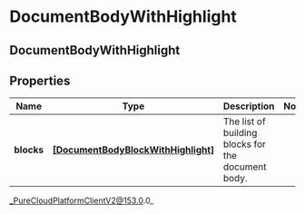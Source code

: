 # DocumentBodyWithHighlight

## DocumentBodyWithHighlight

## Properties

|Name | Type | Description | Notes|
|------------ | ------------- | ------------- | -------------|
| **blocks** | [**[DocumentBodyBlockWithHighlight]**](DocumentBodyBlockWithHighlight) | The list of building blocks for the document body. | |



_PureCloudPlatformClientV2@153.0.0_
